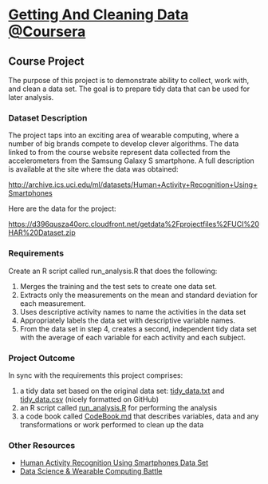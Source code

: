 # [Getting And Cleaning Data @Coursera](https://class.coursera.org/getdata-030)
## Course Project
The purpose of this project is to demonstrate ability to collect, work with, and clean a data set. The goal is to prepare tidy data that can be used for later analysis. 

### Dataset Description

The project taps into an exciting area of wearable computing, where a number of big brands compete to develop clever algorithms. The data linked to from the course website represent data collected from the accelerometers from the Samsung Galaxy S smartphone. A full description is available at the site where the data was obtained: 

http://archive.ics.uci.edu/ml/datasets/Human+Activity+Recognition+Using+Smartphones 

Here are the data for the project: 

https://d396qusza40orc.cloudfront.net/getdata%2Fprojectfiles%2FUCI%20HAR%20Dataset.zip 

### Requirements
Create an R script called run_analysis.R that does the following:

1. Merges the training and the test sets to create one data set.
2. Extracts only the measurements on the mean and standard deviation for each measurement. 
3. Uses descriptive activity names to name the activities in the data set
4. Appropriately labels the data set with descriptive variable names. 
5. From the data set in step 4, creates a second, independent tidy data set with the average of each variable for each activity and each subject.

### Project Outcome
In sync with the requirements this project comprises:

1. a tidy data set based on the original data set: [tidy_data.txt](https://github.com/kvss1992/GetAndCleanDataProject/blob/master/tidy_data.txt) and [tidy_data.csv](https://github.com/kvss1992/GetAndCleanDataProject/blob/master/tidy_data.csv) (nicely formatted on GitHub)
2. an R script called [run_analysis.R](https://github.com/kvss1992/GetAndCleanDataProject/blob/master/run_analysis.R) for performing the analysis 
3. a code book called [CodeBook.md](https://github.com/kvss1992/GetAndCleanDataProject/blob/master/CodeBook.md) that describes variables, data and any transformations or work performed to clean up the data 

### Other Resources
* [Human Activity Recognition Using Smartphones Data Set](http://archive.ics.uci.edu/ml/datasets/Human+Activity+Recognition+Using+Smartphones)
* [Data Science & Wearable Computing Battle](http://www.insideactivitytracking.com/data-science-activity-tracking-and-the-battle-for-the-worlds-top-sports-brand/)
